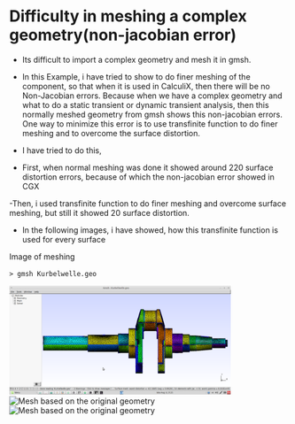 # Difficulty in meshing a complex geometry(non-jacobian error)

* Its difficult to import a complex geometry and mesh it in gmsh.

* In this Example, i have tried to show to do finer meshing of the component, so that when it is used in CalculiX, then there will be no Non-Jacobian errors.
Because when we have a complex geometry and what to do a static transient or dynamic transient analysis, then this normally meshed geometry from gmsh shows this non-jacobian errors.
One way to minimize this error is to use transfinite function to do finer meshing and to overcome the surface distortion.

* I have tried to do this,

- First, when normal meshing was done it showed around 220 surface distortion errors, because of which the non-jacobian error showed in CGX

-Then, i used transfinite function to do finer meshing and overcome surface meshing, but still it showed 20 surface distortion.

* In the following images, i have showed, how this transfinite function is used for every surface

Image of meshing
```
> gmsh Kurbelwelle.geo
```
<img src="Refs/gmsh.png" width="400" title="Mesh based on the original geometry">

<img src="Refs/transfinite.png" width="400" title="Mesh based on the original geometry">

<img src="Refs/transfinite2.png" width="400" title="Mesh based on the original geometry">
